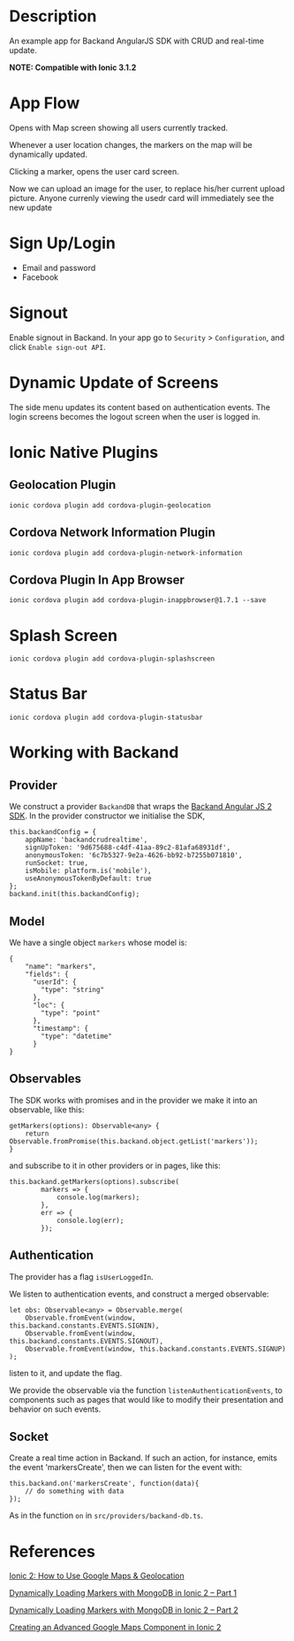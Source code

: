 # Description

An example app for Backand AngularJS SDK with CRUD and real-time update.

**NOTE: Compatible with Ionic 3.1.2**

#  App Flow

Opens with Map screen showing all users currently tracked. 

Whenever a user location changes, the markers on the map will be dynamically updated.

Clicking a marker, opens the user card screen.

Now we can upload an image for the user, to replace his/her current upload picture. Anyone currenly viewing the usedr card will immediately see the new update

# Sign Up/Login

* Email and password
* Facebook

# Signout

Enable signout in Backand. In your app go to `Security` > `Configuration`, and click `Enable sign-out API`.

# Dynamic Update of Screens

The side menu updates its content based on authentication events. The login screens becomes the logout screen when the user is logged in.

# Ionic Native Plugins

## Geolocation Plugin

    ionic cordova plugin add cordova-plugin-geolocation 

## Cordova Network Information Plugin

    ionic cordova plugin add cordova-plugin-network-information

## Cordova Plugin In App Browser

    ionic cordova plugin add cordova-plugin-inappbrowser@1.7.1 --save

# Splash Screen

    ionic cordova plugin add cordova-plugin-splashscreen

# Status Bar

    ionic cordova plugin add cordova-plugin-statusbar

# Working with Backand

## Provider

We construct a provider `BackandDB` that wraps the [Backand Angular JS 2 SDK](https://github.com/backand/angular2-sdk). In the provider constructor we initialise the SDK, 

    this.backandConfig = {
        appName: 'backandcrudrealtime',
        signUpToken: '9d675688-c4df-41aa-89c2-81afa68931df',
        anonymousToken: '6c7b5327-9e2a-4626-bb92-b7255b071810',
        runSocket: true,
        isMobile: platform.is('mobile'),
        useAnonymousTokenByDefault: true
    };
    backand.init(this.backandConfig);

## Model

We have a single object `markers` whose model is:

    {
        "name": "markers",
        "fields": {
          "userId": {
            "type": "string"
          },
          "loc": {
            "type": "point"
          },
          "timestamp": {
            "type": "datetime"
          }
    }

## Observables
The SDK works with promises and in the provider we make it into an observable, like this:

    getMarkers(options): Observable<any> {      
        return Observable.fromPromise(this.backand.object.getList('markers'));
    }

and subscribe to it in other providers or in pages, like this:

    this.backand.getMarkers(options).subscribe(
            markers => {
                console.log(markers);
            },
            err => {
                console.log(err);   
            });

## Authentication

The provider has a flag `isUserLoggedIn`.

We listen to authentication events, and construct a merged observable:

    let obs: Observable<any> = Observable.merge(
        Observable.fromEvent(window, this.backand.constants.EVENTS.SIGNIN),
        Observable.fromEvent(window, this.backand.constants.EVENTS.SIGNOUT),
        Observable.fromEvent(window, this.backand.constants.EVENTS.SIGNUP)
    );

listen to it, and update the flag. 

We provide the observable via the function `listenAuthenticationEvents`, to components such as pages that would like to modify their presentation and behavior on such events.

## Socket

Create a real time action in Backand. 
If such an action, for instance, emits the event 'markersCreate', then we can listen for the event with:

    this.backand.on('markersCreate', function(data){
        // do something with data
    });

As in the function `on` in `src/providers/backand-db.ts`.

# References

[Ionic 2: How to Use Google Maps & Geolocation](https://www.joshmorony.com/ionic-2-how-to-use-google-maps-geolocation-video-tutorial/)

[Dynamically Loading Markers with MongoDB in Ionic 2 – Part 1](https://www.joshmorony.com/dynamically-loading-markers-with-mongodb-in-ionic-2-part-1/)

[Dynamically Loading Markers with MongoDB in Ionic 2 – Part 2](https://www.joshmorony.com/dynamically-loading-markers-with-mongodb-in-ionic-2-part-2/)

[Creating an Advanced Google Maps Component in Ionic 2](https://www.joshmorony.com/creating-an-advanced-google-maps-component-in-ionic-2/)